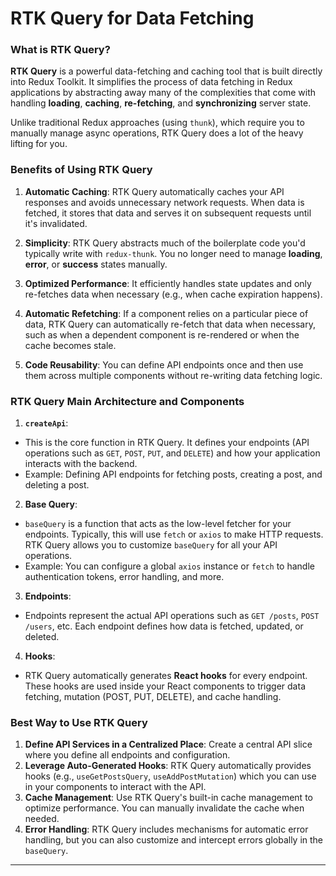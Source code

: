 # RTK Query for Data Fetching

### **What is RTK Query?**

**RTK Query** is a powerful data-fetching and caching tool that is built directly into Redux Toolkit. It simplifies the process of data fetching in Redux applications by abstracting away many of the complexities that come with handling **loading**, **caching**, **re-fetching**, and **synchronizing** server state.

Unlike traditional Redux approaches (using `thunk`), which require you to manually manage async operations, RTK Query does a lot of the heavy lifting for you.

### **Benefits of Using RTK Query**

1. **Automatic Caching**: RTK Query automatically caches your API responses and avoids unnecessary network requests. When data is fetched, it stores that data and serves it on subsequent requests until it's invalidated.

2. **Simplicity**: RTK Query abstracts much of the boilerplate code you'd typically write with `redux-thunk`. You no longer need to manage **loading**, **error**, or **success** states manually.

3. **Optimized Performance**: It efficiently handles state updates and only re-fetches data when necessary (e.g., when cache expiration happens).

4. **Automatic Refetching**: If a component relies on a particular piece of data, RTK Query can automatically re-fetch that data when necessary, such as when a dependent component is re-rendered or when the cache becomes stale.

5. **Code Reusability**: You can define API endpoints once and then use them across multiple components without re-writing data fetching logic.

### **RTK Query Main Architecture and Components**

1. **`createApi`**:
- This is the core function in RTK Query. It defines your endpoints (API operations such as `GET`, `POST`, `PUT`, and `DELETE`) and how your application interacts with the backend.
- Example: Defining API endpoints for fetching posts, creating a post, and deleting a post.

2. **Base Query**:
- `baseQuery` is a function that acts as the low-level fetcher for your endpoints. Typically, this will use `fetch` or `axios` to make HTTP requests. RTK Query allows you to customize `baseQuery` for all your API operations.
- Example: You can configure a global `axios` instance or `fetch` to handle authentication tokens, error handling, and more.

3. **Endpoints**:
- Endpoints represent the actual API operations such as `GET /posts`, `POST /users`, etc. Each endpoint defines how data is fetched, updated, or deleted.

4. **Hooks**:
- RTK Query automatically generates **React hooks** for every endpoint. These hooks are used inside your React components to trigger data fetching, mutation (POST, PUT, DELETE), and cache handling.

### **Best Way to Use RTK Query**

1. **Define API Services in a Centralized Place**: Create a central API slice where you define all endpoints and configuration.
2. **Leverage Auto-Generated Hooks**: RTK Query automatically provides hooks (e.g., `useGetPostsQuery`, `useAddPostMutation`) which you can use in your components to interact with the API.
3. **Cache Management**: Use RTK Query's built-in cache management to optimize performance. You can manually invalidate the cache when needed.
4. **Error Handling**: RTK Query includes mechanisms for automatic error handling, but you can also customize and intercept errors globally in the `baseQuery`.

---
